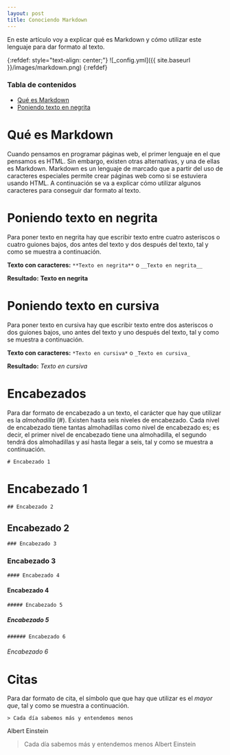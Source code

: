 ```yaml
---
layout: post
title: Conociendo Markdown
---
```


En este artículo voy a explicar qué es Markdown y cómo utilizar este lenguaje para dar formato al texto.

{:refdef: style="text-align: center;"}
![_config.yml]({{ site.baseurl }}/images/markdown.png)
{:refdef}

### Tabla de contenidos
- [Qué es Markdown](#qué-es-markdown)
- [Poniendo texto en negrita](#poniendo-texto-en-negrita)

# Qué es Markdown
Cuando pensamos en programar páginas web, el primer lenguaje en el que pensamos es HTML. Sin embargo, existen otras alternativas, y una de ellas es Markdown. Markdown es un lenguaje de marcado que a partir del uso de caracteres especiales permite crear páginas web como si se estuviera usando HTML. A continuación se va a explicar cómo utilizar algunos caracteres para conseguir dar formato al texto.

# Poniendo texto en negrita
Para poner texto en negrita hay que escribir texto entre cuatro asteriscos o cuatro guiones bajos, dos antes del texto y dos después del texto, tal y como se muestra a continuación.

**Texto con caracteres:** `**Texto en negrita**` o `__Texto en negrita__`

**Resultado:** **Texto en negrita**

# Poniendo texto en cursiva
Para poner texto en cursiva hay que escribir texto entre dos asteriscos o dos guiones bajos, uno antes del texto y uno después del texto, tal y como se muestra a continuación.

**Texto con caracteres:** `*Texto en cursiva*` o `_Texto en cursiva_`

**Resultado:** *Texto en cursiva*

# Encabezados
Para dar formato de encabezado a un texto, el carácter que hay que utilizar es la _almohadilla_ (#). Existen hasta seis niveles de encabezado. Cada nivel de encabezado tiene tantas almohadillas como nivel de encabezado es; es decir, el primer nivel de encabezado tiene una almohadilla, el segundo tendrá dos almohadillas y así hasta llegar a seis, tal y como se muestra a continuación.

`# Encabezado 1`

# Encabezado 1

`## Encabezado 2`

## Encabezado 2

`### Encabezado 3`

### Encabezado 3

`#### Encabezado 4`

#### Encabezado 4

`##### Encabezado 5`

##### Encabezado 5

`###### Encabezado 6`

###### Encabezado 6

# Citas
Para dar formato de cita, el símbolo que que hay que utilizar es el _mayor que_, tal y como se muestra a continuación.

`> Cada día sabemos más y entendemos menos`

Albert Einstein

> Cada día sabemos más y entendemos menos
Albert Einstein
